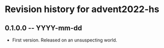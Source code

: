 # Revision history for advent2022-hs

## 0.1.0.0 -- YYYY-mm-dd

* First version. Released on an unsuspecting world.

